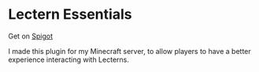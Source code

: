 # Lectern Essentials
Get on [Spigot]([url](https://www.spigotmc.org/resources/lectern-essentials.115965/))

I made this plugin for my Minecraft server, to allow players to have a better experience interacting with Lecterns.
